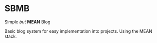 # SBMB
Simple *but* **MEAN** Blog

Basic blog system for easy implementation into projects. Using the MEAN stack.
